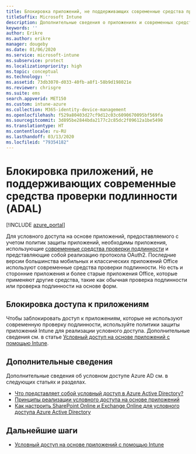 ```yaml
---
title: Блокировка приложений, не поддерживающих современные средства проверки подлинности, в Intune
titleSuffix: Microsoft Intune
description: Дополнительные сведения о приложениях и современных средствах проверки подлинности (ADAL) с использованием Microsoft Intune.
keywords: ''
author: Erikre
ms.author: erikre
manager: dougeby
ms.date: 01/06/2020
ms.service: microsoft-intune
ms.subservice: protect
ms.localizationpriority: high
ms.topic: conceptual
ms.technology: ''
ms.assetid: 73db3070-d033-40fb-a8f1-58b9d198021e
ms.reviewer: chrisgre
ms.suite: ems
search.appverid: MET150
ms.custom: intune-azure
ms.collection: M365-identity-device-management
ms.openlocfilehash: f529a80403d27cf9d12c03c6090670095bf569fa
ms.sourcegitcommit: 3d895be2844bda2177c2c85dc2f09612a1be5490
ms.translationtype: HT
ms.contentlocale: ru-RU
ms.lasthandoff: 03/13/2020
ms.locfileid: "79354182"
---
```

# <a name="block-apps-that-dont-use-modern-authentication-adal"></a>Блокировка приложений, не поддерживающих современные средства проверки подлинности (ADAL)

[!INCLUDE [azure_portal](../includes/azure_portal.md)]

Для условного доступа на основе приложений, предоставляемого с учетом политик защиты приложений, необходимы приложения, использующие [современные средства проверки подлинности](https://support.office.com/article/Using-Office-365-modern-authentication-with-Office-clients-776c0036-66fd-41cb-8928-5495c0f9168a) и представляющие собой реализацию протокола OAuth2. Последние версии большинства мобильных и классических приложений Office используют современные средства проверки подлинности. Но есть и сторонние приложения и более старые приложения Office, которые применяют другие средства, такие как обычная проверка подлинности или проверка подлинности на основе форм.

## <a name="block-access-to-apps"></a>Блокировка доступа к приложениям

Чтобы заблокировать доступ к приложениям, которые не используют современную проверку подлинности, используйте политики защиты приложений Intune для реализации условного доступа. Дополнительные сведения см. в статье [Условный доступ на основе приложений с помощью Intune](app-based-conditional-access-intune.md).

## <a name="additional-information"></a>Дополнительные сведения

Дополнительные сведения об условном доступе Azure AD см. в следующих статьях и разделах.
- [Что представляет собой условный доступ в Azure Active Directory?](https://docs.microsoft.com/azure/active-directory/conditional-access/overview)
- [Принципы реализации условного доступа на основе приложений](app-based-conditional-access-intune.md#how-app-based-conditional-access-works)
- [Как настроить SharePoint Online и Exchange Online для условного доступа Azure Active Directory](https://docs.microsoft.com/azure/active-directory/conditional-access/conditional-access-for-exo-and-spo)

## <a name="next-steps"></a>Дальнейшие шаги

- [Условный доступ на основе приложений с помощью Intune](app-based-conditional-access-intune.md)
